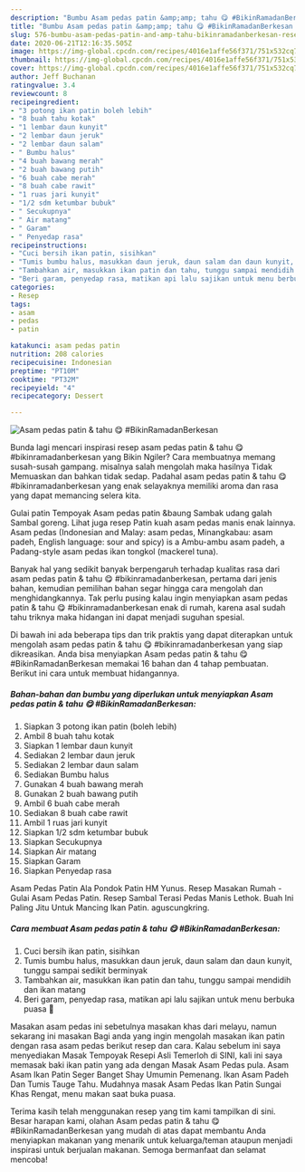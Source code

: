 ```yaml
---
description: "Bumbu Asam pedas patin &amp;amp; tahu 😋 #BikinRamadanBerkesan | Resep Membuat Asam pedas patin &amp;amp; tahu 😋 #BikinRamadanBerkesan Yang Menggugah Selera"
title: "Bumbu Asam pedas patin &amp;amp; tahu 😋 #BikinRamadanBerkesan | Resep Membuat Asam pedas patin &amp;amp; tahu 😋 #BikinRamadanBerkesan Yang Menggugah Selera"
slug: 576-bumbu-asam-pedas-patin-and-amp-tahu-bikinramadanberkesan-resep-membuat-asam-pedas-patin-and-amp-tahu-bikinramadanberkesan-yang-menggugah-selera
date: 2020-06-21T12:16:35.505Z
image: https://img-global.cpcdn.com/recipes/4016e1affe56f371/751x532cq70/asam-pedas-patin-tahu-😋-bikinramadanberkesan-foto-resep-utama.jpg
thumbnail: https://img-global.cpcdn.com/recipes/4016e1affe56f371/751x532cq70/asam-pedas-patin-tahu-😋-bikinramadanberkesan-foto-resep-utama.jpg
cover: https://img-global.cpcdn.com/recipes/4016e1affe56f371/751x532cq70/asam-pedas-patin-tahu-😋-bikinramadanberkesan-foto-resep-utama.jpg
author: Jeff Buchanan
ratingvalue: 3.4
reviewcount: 8
recipeingredient:
- "3 potong ikan patin boleh lebih"
- "8 buah tahu kotak"
- "1 lembar daun kunyit"
- "2 lembar daun jeruk"
- "2 lembar daun salam"
- " Bumbu halus"
- "4 buah bawang merah"
- "2 buah bawang putih"
- "6 buah cabe merah"
- "8 buah cabe rawit"
- "1 ruas jari kunyit"
- "1/2 sdm ketumbar bubuk"
- " Secukupnya"
- " Air matang"
- " Garam"
- " Penyedap rasa"
recipeinstructions:
- "Cuci bersih ikan patin, sisihkan"
- "Tumis bumbu halus, masukkan daun jeruk, daun salam dan daun kunyit, tunggu sampai sedikit berminyak"
- "Tambahkan air, masukkan ikan patin dan tahu, tunggu sampai mendidih dan ikan matang"
- "Beri garam, penyedap rasa, matikan api lalu sajikan untuk menu berbuka puasa 🙏"
categories:
- Resep
tags:
- asam
- pedas
- patin

katakunci: asam pedas patin 
nutrition: 208 calories
recipecuisine: Indonesian
preptime: "PT10M"
cooktime: "PT32M"
recipeyield: "4"
recipecategory: Dessert

---
```



![Asam pedas patin &amp; tahu 😋 #BikinRamadanBerkesan](https://img-global.cpcdn.com/recipes/4016e1affe56f371/751x532cq70/asam-pedas-patin-tahu-😋-bikinramadanberkesan-foto-resep-utama.jpg)

Bunda lagi mencari inspirasi resep asam pedas patin &amp; tahu 😋 #bikinramadanberkesan yang Bikin Ngiler? Cara membuatnya memang susah-susah gampang. misalnya salah mengolah maka hasilnya Tidak Memuaskan dan bahkan tidak sedap. Padahal asam pedas patin &amp; tahu 😋 #bikinramadanberkesan yang enak selayaknya memiliki aroma dan rasa yang dapat memancing selera kita.

Gulai patin Tempoyak Asam pedas patin &amp;baung Sambak udang galah Sambal goreng. Lihat juga resep Patin kuah asam pedas manis enak lainnya. Asam pedas (Indonesian and Malay: asam pedas, Minangkabau: asam padeh, English language: sour and spicy) is a Ambu-ambu asam padeh, a Padang-style asam pedas ikan tongkol (mackerel tuna).

Banyak hal yang sedikit banyak berpengaruh terhadap kualitas rasa dari asam pedas patin &amp; tahu 😋 #bikinramadanberkesan, pertama dari jenis bahan, kemudian pemilihan bahan segar hingga cara mengolah dan menghidangkannya. Tak perlu pusing kalau ingin menyiapkan asam pedas patin &amp; tahu 😋 #bikinramadanberkesan enak di rumah, karena asal sudah tahu triknya maka hidangan ini dapat menjadi suguhan spesial.


Di bawah ini ada beberapa tips dan trik praktis yang dapat diterapkan untuk mengolah asam pedas patin &amp; tahu 😋 #bikinramadanberkesan yang siap dikreasikan. Anda bisa menyiapkan Asam pedas patin &amp; tahu 😋 #BikinRamadanBerkesan memakai 16 bahan dan 4 tahap pembuatan. Berikut ini cara untuk membuat hidangannya.

<!--inarticleads1-->

##### Bahan-bahan dan bumbu yang diperlukan untuk menyiapkan Asam pedas patin &amp; tahu 😋 #BikinRamadanBerkesan:

1. Siapkan 3 potong ikan patin (boleh lebih)
1. Ambil 8 buah tahu kotak
1. Siapkan 1 lembar daun kunyit
1. Sediakan 2 lembar daun jeruk
1. Sediakan 2 lembar daun salam
1. Sediakan  Bumbu halus
1. Gunakan 4 buah bawang merah
1. Gunakan 2 buah bawang putih
1. Ambil 6 buah cabe merah
1. Sediakan 8 buah cabe rawit
1. Ambil 1 ruas jari kunyit
1. Siapkan 1/2 sdm ketumbar bubuk
1. Siapkan  Secukupnya
1. Siapkan  Air matang
1. Siapkan  Garam
1. Siapkan  Penyedap rasa


Asam Pedas Patin Ala Pondok Patin HM Yunus. Resep Masakan Rumah - Gulai Asam Pedas Patin. Resep Sambal Terasi Pedas Manis Lethok. Buah Ini Paling Jitu Untuk Mancing Ikan Patin. aguscungkring. 

<!--inarticleads2-->

##### Cara membuat Asam pedas patin &amp; tahu 😋 #BikinRamadanBerkesan:

1. Cuci bersih ikan patin, sisihkan
1. Tumis bumbu halus, masukkan daun jeruk, daun salam dan daun kunyit, tunggu sampai sedikit berminyak
1. Tambahkan air, masukkan ikan patin dan tahu, tunggu sampai mendidih dan ikan matang
1. Beri garam, penyedap rasa, matikan api lalu sajikan untuk menu berbuka puasa 🙏


Masakan asam pedas ini sebetulnya masakan khas dari melayu, namun sekarang ini masakan Bagi anda yang ingin mengolah masakan ikan patin dengan rasa asam pedas berikut resep dan cara. Kalau sebelum ini saya menyediakan Masak Tempoyak Resepi Asli Temerloh di SINI, kali ini saya memasak baki ikan patin yang ada dengan Masak Asam Pedas pula. Asam Asam Ikan Patin Seger Banget Shay Umumin Pemenang. Ikan Asam Padeh Dan Tumis Tauge Tahu. Mudahnya masak Asam Pedas Ikan Patin Sungai Khas Rengat, menu makan saat buka puasa. 

Terima kasih telah menggunakan resep yang tim kami tampilkan di sini. Besar harapan kami, olahan Asam pedas patin &amp; tahu 😋 #BikinRamadanBerkesan yang mudah di atas dapat membantu Anda menyiapkan makanan yang menarik untuk keluarga/teman ataupun menjadi inspirasi untuk berjualan makanan. Semoga bermanfaat dan selamat mencoba!
